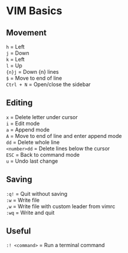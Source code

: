 # VIM Basics

## Movement

`h` = Left  
`j` = Down  
`k` = Left  
`l` = Up  
`{n}j` = Down {n} lines  
`$` = Move to end of line  
`Ctrl + N` = Open/close the sidebar  

## Editing

`x` = Delete letter under cursor  
`i` = Edit mode  
`a` = Append mode  
`A` = Move to end of line and enter append mode  
`dd` = Delete whole line  
`<number>dd` = Delete <number> lines below the cursor  
`ESC` = Back to command mode  
`u` = Undo last change  

## Saving

`:q!` = Quit without saving  
`:w` = Write file  
`,w` = Write file with custom leader from vimrc  
`:wq` = Write and quit  

## Useful

`:! <command>` = Run a terminal command  
